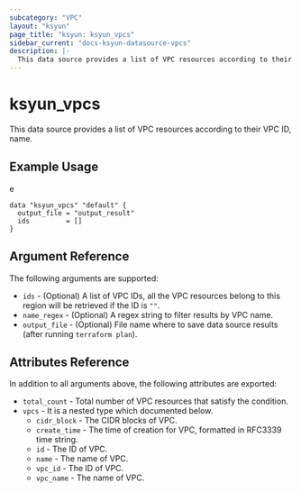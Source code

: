 ```yaml
---
subcategory: "VPC"
layout: "ksyun"
page_title: "ksyun: ksyun_vpcs"
sidebar_current: "docs-ksyun-datasource-vpcs"
description: |-
  This data source provides a list of VPC resources according to their VPC ID, name.
---
```


# ksyun_vpcs

This data source provides a list of VPC resources according to their VPC ID, name.

## Example Usage

e

```hcl
data "ksyun_vpcs" "default" {
  output_file = "output_result"
  ids         = []
}
```

## Argument Reference

The following arguments are supported:

* `ids` - (Optional) A list of VPC IDs, all the VPC resources belong to this region will be retrieved if the ID is `""`.
* `name_regex` - (Optional) A regex string to filter results by VPC name.
* `output_file` - (Optional) File name where to save data source results (after running `terraform plan`).

## Attributes Reference

In addition to all arguments above, the following attributes are exported:

* `total_count` - Total number of VPC resources that satisfy the condition.
* `vpcs` - It is a nested type which documented below.
  * `cidr_block` - The CIDR blocks of VPC.
  * `create_time` - The time of creation for VPC, formatted in RFC3339 time string.
  * `id` - The ID of VPC.
  * `name` - The name of VPC.
  * `vpc_id` - The ID of VPC.
  * `vpc_name` - The name of VPC.



